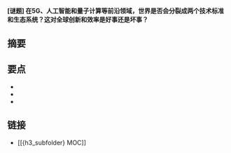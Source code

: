 #### [谜题] 在5G、人工智能和量子计算等前沿领域，世界是否会分裂成两个技术标准和生态系统？这对全球创新和效率是好事还是坏事？


## 摘要


## 要点

- 
- 
- 

## 链接

- [[{h3_subfolder} MOC]]
